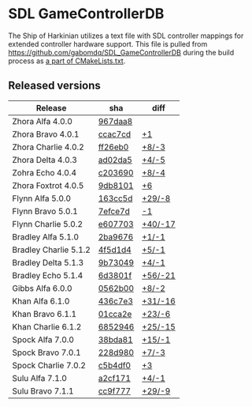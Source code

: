 # SDL GameControllerDB

The Ship of Harkinian utilizes a text file with SDL controller mappings for extended controller hardware support.
This file is pulled from https://github.com/gabomdq/SDL_GameControllerDB during the build process as [a part of CMakeLists.txt](https://github.com/HarbourMasters/Shipwright/blob/bb643661f62865dfc757c185d0daaebb32f2d53d/soh/CMakeLists.txt#L760).

## Released versions

| Release | sha | diff |
| - | - | - |
| Zhora Alfa 4.0.0 | [967daa8](https://github.com/gabomdq/SDL_GameControllerDB/tree/967daa8f89c48b01ed0f9c6a86ac849930442fc6) | |
| Zhora Bravo 4.0.1 | [ccac7cd](https://github.com/gabomdq/SDL_GameControllerDB/tree/ccac7cd97f445955d4437e21c5f82123d9b4349b) | [+1](https://github.com/gabomdq/SDL_GameControllerDB/compare/967daa8...ccac7cd) |
| Zhora Charlie 4.0.2 | [ff26eb0](https://github.com/gabomdq/SDL_GameControllerDB/tree/ff26eb04d0fe18356985d968119429d6012e7d75) | [+8/-3](https://github.com/gabomdq/SDL_GameControllerDB/compare/ccac7cd...ff26eb0) |
| Zhora Delta 4.0.3 | [ad02da5](https://github.com/gabomdq/SDL_GameControllerDB/tree/ad02da5a95ca8005f2c1facc11a5a52f8522f0ee) | [+4/-5](https://github.com/gabomdq/SDL_GameControllerDB/compare/ff26eb0...ad02da5) |
| Zohra Echo 4.0.4 | [c203690](https://github.com/gabomdq/SDL_GameControllerDB/tree/c203690b1e13980699802918d362cd9dadf89bd0) | [+8/-4](https://github.com/gabomdq/SDL_GameControllerDB/compare/ad02da5...c203690) |
| Zhora Foxtrot 4.0.5 | [9db8101](https://github.com/gabomdq/SDL_GameControllerDB/tree/9db8101a5780d1b0721bf6de385e6ffe0d07dfc7) | [+6](https://github.com/gabomdq/SDL_GameControllerDB/compare/c203690...9db8101) |
| Flynn Alfa 5.0.0 | [163cc5d](https://github.com/gabomdq/SDL_GameControllerDB/tree/163cc5d45e9fc2f1bb2b95ea7eee4bbc9a57955c) | [+29/-8](https://github.com/gabomdq/SDL_GameControllerDB/compare/9db8101...163cc5d) |
| Flynn Bravo 5.0.1 | [7efce7d](https://github.com/gabomdq/SDL_GameControllerDB/tree/7efce7d3f309ec1fa409b1af09153f9eb77fbedf) | [-1](https://github.com/gabomdq/SDL_GameControllerDB/compare/163cc5d...7efce7d) |
| Flynn Charlie 5.0.2 | [e607703](https://github.com/gabomdq/SDL_GameControllerDB/tree/e607703392145343e8aca42be052121c0b7bd1c9) | [+40/-17](https://github.com/gabomdq/SDL_GameControllerDB/compare/7efce7d...e607703) |
| Bradley Alfa 5.1.0 | [2ba9676](https://github.com/gabomdq/SDL_GameControllerDB/tree/2ba96761af795c15e916cc97790b51e09dc0cd54) | [+1/-1](https://github.com/gabomdq/SDL_GameControllerDB/compare/e607703...2ba9676) |
| Bradley Charlie 5.1.2 | [4f5d1d4](https://github.com/gabomdq/SDL_GameControllerDB/tree/4f5d1d497985b75f4a83a5de46f596dc4d7f002e) | [+5/-1](https://github.com/gabomdq/SDL_GameControllerDB/compare/2ba9676...4f5d1d4) |
| Bradley Delta 5.1.3 | [9b73049](https://github.com/gabomdq/SDL_GameControllerDB/tree/9b73049ee62a2cc862d6ad94c2c777f2e8363a48) | [+4/-1](https://github.com/gabomdq/SDL_GameControllerDB/compare/4f5d1d4...9b73049) |
| Bradley Echo 5.1.4 | [6d3801f](https://github.com/gabomdq/SDL_GameControllerDB/tree/6d3801fcfe74b1989de96403b7b560eba72a175c) | [+56/-21](https://github.com/gabomdq/SDL_GameControllerDB/compare/9b73049...6d3801f) |
| Gibbs Alfa 6.0.0 | [0562b00](https://github.com/gabomdq/SDL_GameControllerDB/tree/0562b00eaf5c0308c49d329b79263d2dae1c3a85) | [+8/-2](https://github.com/gabomdq/SDL_GameControllerDB/compare/6d3801f...0562b00) |
| Khan Alfa 6.1.0 | [436c7e3](https://github.com/gabomdq/SDL_GameControllerDB/tree/436c7e3d54a57189ea0ab44d05f36b7cc7ea496c) | [+31/-16](https://github.com/gabomdq/SDL_GameControllerDB/compare/0562b00...436c7e3) |
| Khan Bravo 6.1.1 | [01cca2e](https://github.com/gabomdq/SDL_GameControllerDB/tree/01cca2e77f9bf9f1432be04f876f287eb78297fe) | [+23/-6](https://github.com/gabomdq/SDL_GameControllerDB/compare/436c7e3...01cca2e) |
| Khan Charlie 6.1.2 | [6852946](https://github.com/gabomdq/SDL_GameControllerDB/tree/6852946487534c69b7d228fd4eb8c87cf6966475) | [+25/-15](https://github.com/gabomdq/SDL_GameControllerDB/compare/01cca2e...6852946) |
| Spock Alfa 7.0.0 | [38bda81](https://github.com/gabomdq/SDL_GameControllerDB/tree/38bda816dc786f18493876f7bc30bc12dfd2636a) | [+15/-1](https://github.com/gabomdq/SDL_GameControllerDB/compare/6852946...38bda81) |
| Spock Bravo 7.0.1 | [228d980](https://github.com/gabomdq/SDL_GameControllerDB/tree/228d980d3d791e9df3b096472f6b97459f8709fe) | [+7/-3](https://github.com/gabomdq/SDL_GameControllerDB/compare/38bda81...228d980) |
| Spock Charlie 7.0.2 | [c5b4df0](https://github.com/gabomdq/SDL_GameControllerDB/tree/c5b4df0e1061175cb11e3ebbf8045178339864a5) | [+3](https://github.com/gabomdq/SDL_GameControllerDB/compare/228d980...c5b4df0) |
| Sulu Alfa 7.1.0 | [a2cf171](https://github.com/gabomdq/SDL_GameControllerDB/tree/a2cf1711b4ebc646a3814705d2fb6aac5707bcae) | [+4/-1](https://github.com/gabomdq/SDL_GameControllerDB/compare/c5b4df0...a2cf171) |
| Sulu Bravo 7.1.1 | [cc9f777](https://github.com/gabomdq/SDL_GameControllerDB/tree/cc9f777721f0cb30058d9eef52a295130b734a4a) | [+29/-9](https://github.com/gabomdq/SDL_GameControllerDB/compare/a2cf171...cc9f777) |
